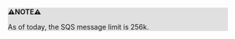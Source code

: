 <div style="margin:2em; background-color: #e0e0e0;">

<strong>⚠️NOTE️️️⚠️</strong>

As of today, the SQS message limit is 256k.
</div>

